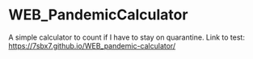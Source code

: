 # WEB_PandemicCalculator
A simple calculator to count if I have to stay on quarantine.
Link to test: https://7sbx7.github.io/WEB_pandemic-calculator/
